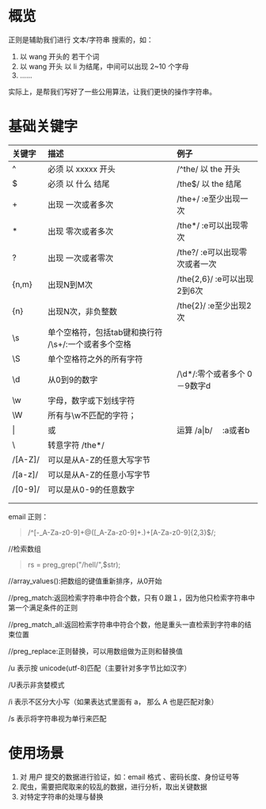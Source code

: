 
# 概览

正则是辅助我们进行 文本/字符串 搜索的，如：
1. 以 wang 开头的 若干个词
2. 以 wang 开头 以 li 为结尾，中间可以出现 2~10 个字母
3. ......

实际上，是帮我们写好了一些公用算法，让我们更快的操作字符串。

# 基础关键字

| 关键字 | 描述 | 例子 |
|:---|:---|:---|
| ^ | 必须 以 xxxxx 开头 |  /^the/   以 the 开头 |
| $ | 必须 以 什么 结尾 | /the$/ 以 the 结尾 |
| + | 出现 一次或者多次 |  /the+/ :e至少出现一次 |
| * | 出现 零次或者多次 |  /the*/ :e可以出现零次 |
| ? | 出现 一次或者零次 |  /the?/ :e可以出现零次或者一次 |
| {n,m} | 出现N到M次 |  /the{2,6}/ :e可以出现2到6次 |
| {n} | 出现N次，非负整数  | /the{2}/ :e至少出现2次 |
| \\s | 单个空格符，包括tab键和换行符 /\\s\+/:一个或者多个空格 |  |
| \\S | 单个空格符之外的所有字符 |  |
| \\d | 从0到9的数字 |  /\\d\*/:零个或者多个 0－9数字d |
| \\w | 字母，数字或下划线字符 |  |
| \\W | 所有与\\w不匹配的字符； |  |
| \| |  或 | 运算 /a\|b/　 :a或者b |
| \\ | 转意字符 /the\*/ |  |
| /[A-Z]/ | 可以是从A-Z的任意大写字节 |  |
| /[a-z]/　 | 可以是从A-Z的任意小写字节 |  |
|  /[0-9]/ | 可以是从0-9的任意数字 |  |
|  |  |  |
|  |  |  |  


email 正则：
>/^\[\-\_A\-Za\-z0\-9\]\+@\(\[\_A\-Za\-z0\-9\]\+.\)\+\[A\-Za\-z0\-9\]{2,3}$/;



//检索数组

>rs = preg_grep("/hell/",$str);

//array\_values\(\):把数组的键值重新排序，从0开始

//preg_match:返回检索字符串中符合个数，只有０跟１，因为他只检索字符串中第一个满足条件的正则

//preg_match_all:返回检索字符串中符合个数，他是重头一直检索到字符串的结束位置

//preg_replace:正则替换，可以用数组做为正则和替换值


/u 表示按 unicode(utf-8)匹配（主要针对多字节比如汉字）

/U表示非贪婪模式

/i 表示不区分大小写（如果表达式里面有 a， 那么 A 也是匹配对象）

/s 表示将字符串视为单行来匹配


# 使用场景

1. 对 用户 提交的数据进行验证，如：email 格式 、密码长度、身份证号等
2. 爬虫，需要把爬取来的较乱的数据，进行分析，取出关键数据
3. 对特定字符串的处理与替换
